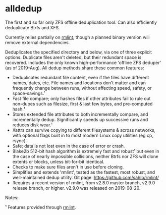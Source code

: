 # alldedup
The first and so far only ZFS offline deduplication tool. Can also efficiently deduplicate Btrfs and XFS.

Currently relies partially on [rmlint](https://github.com/sahib/rmlint), though a planned binary version will remove external dependencies.

Deduplicates the specified directory and below, via one of three explicit options. Duplicate files aren't deleted, but their redundant space is recovered. Includes the only known high-performance 'offline ZFS deduper' (as of 2019-Aug). All dedup methods share these common features:

- Deduplicates redundant file content, even if the files have different names, dates, etc. File names and locations don't matter and can frequently change between runs, without affecting speed, safety, or space-savings.¹
- Fast file compare; only hashes files if other attributes fail to rule out non-dupes such as filesize, first & last few bytes, and pre-computed hash.¹
- Stores extended file attributes to both incrementally compare, and incrementally dedup. Significantly speeds up successive runs and reduces disk wear.¹
- Xattrs can survive copying to different filesystems & across networks, with optional flags built in to most modern Linux copy utilities (eg cp, rsync).
- Safe; data is not lost even in the case of error or crash.
- Blake2b 512-bit hash algorithm is extremely fast and robust¹ but even in the case of nearly impossible collisions, neither Btrfs nor ZFS will clone extents or blocks, unless bit-for-bit identical.
- Checks to make sure files aren't in use before cloning.
- Simplifies and extends 'rmlint', tested as the fastest, most robust, and well-maintained dedup utility. Git page: https://github.com/sahib/rmlint/
- Requires a recent version of rmlint, from v2.8.0 master branch, v2.9.0 release branch, or higher. v2.9.0 was released on 2019-08-20.

Notes:

¹ Features provided through [rmlint](https://github.com/sahib/rmlint).
